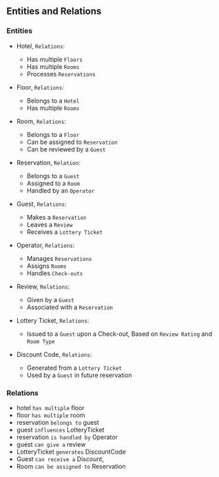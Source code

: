 ## Entities and Relations


### Entities 
- Hotel, `Relations`:
  - Has multiple `Floors`
  - Has multiple `Rooms`
  - Processes `Reservations`
- Floor, `Relations`:
  - Belongs to a `Hotel`
  - Has multiple `Rooms`

- Room, `Relations`:
  - Belongs to a `Floor`
  - Can be assigned to `Reservation`
  - Can be reviewed by a `Guest`

- Reservation, `Relation`:
  - Belongs to a `Guest`
  - Assigned to a `Room`
  - Handled by an `Operator`
  
- Guest, `Relations`:
  - Makes a `Reservation`
  - Leaves a `Review`
  - Receives a `Lottery Ticket`

- Operator, `Relations`:
  - Manages `Reservations`
  - Assigns `Rooms`
  - Handles `Check-outs`

- Review, `Relations`:
  - Given by a `Guest`
  - Associated with a `Reservation`

- Lottery Ticket, `Relations`:
  - Issued to a `Guest` upon a Check-out, Based on `Review Rating` and `Room Type`

- Discount Code, `Relations`:
  - Generated from a `Lottery Ticket`
  - Used by a `Guest` in future reservation 

### Relations 

- hotel `has multiple` floor
- floor `has multiple` room
- reservation `belongs to` guest
- guest `influences` LotteryTicket
- reservation `is handled by` Operator
- guest `can give a` review
- LotteryTicket `generates` DiscountCode
- Guest `can receive a` Discount,
- Room `can be assigned to` Reservation